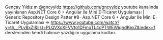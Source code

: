 ﻿Gençay Yıldız ın @gncyyldz https://github.com/gncyyldz youtube kanalında yayınlanan 
Asp.NET Core 6 + Angular İle Mini E-Ticaret Uygulaması | Generic Repository Design Patter #8- Asp.NET Core 6 + Angular İle Mini E-Ticaret Uygulaması => https://www.youtube.com/watch?v=th__PLvBxZI&list=PLQVXoXFVVtp1DFmoTL4cPTWEWiqndKexZ&index=1  
derslerinden kendi halimce yazdığım uygulama kodları. 